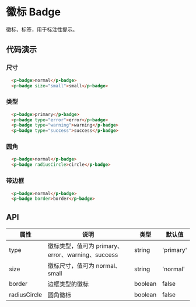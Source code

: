 # 徽标 Badge

徽标、标签，用于标注性提示。

## 代码演示

### 尺寸

```html
  <p-badge>normal</p-badge>
  <p-badge size="small">small</p-badge>
```

### 类型

```html
  <p-badge>primary</p-badge>
  <p-badge type="error">error</p-badge>
  <p-badge type="warning">warning</p-badge>
  <p-badge type="success">success</p-badge>
```

### 圆角

```html
  <p-badge>normal</p-badge>
  <p-badge radiusCircle>circle</p-badge>
```

### 带边框

```html
  <p-badge>normal</p-badge>
  <p-badge border>border</p-badge>
```

## API

| 属性 | 说明 | 类型 | 默认值 |
| --- | --- | --- | --- |
| type | 徽标类型，值可为 primary、error、warning、success | string | 'primary' |
| size | 徽标尺寸，值可为 normal、small | string | 'normal' |
| border | 边框类型的徽标 | boolean | false |
| radiusCircle | 圆角徽标 | boolean | false |
